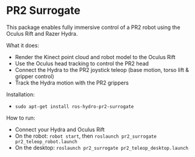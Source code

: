 PR2 Surrogate
=============

This package enables fully immersive control of a PR2 robot using the Oculus Rift and Razer Hydra.

What it does:
- Render the Kinect point cloud and robot model to the Oculus Rift
- Use the Oculus head tracking to control the PR2 head
- Connect the Hydra to the PR2 joystick teleop (base motion, torso lift & gripper control)
- Track the Hydra motion with the PR2 grippers

Installation:
- `sudo apt-get install ros-hydro-pr2-surrogate`

How to run:
- Connect your Hydra and Oculus Rift
- On the robot: `robot start`, then `roslaunch pr2_surrogate pr2_teleop_robot.launch`
- On the desktop: `roslaunch pr2_surrogate pr2_teleop_desktop.launch`

